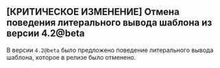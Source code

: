 ## \[КРИТИЧЕСКОЕ ИЗМЕНЕНИЕ\] Отмена поведения литерального вывода шаблона из версии 4.2@beta

В версии `4.2@beta` было предложено поведение литерального вывода шаблона, которое в релизе было отменено.